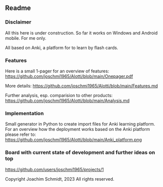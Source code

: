 ## Readme

### Disclaimer
All this here is under construction.
So far it works on Windows and Android mobile. For me only.

All based on Anki, a platform for to learn by flash cards.

### Features
Here is a small 1-pager for an overview of features:
https://github.com/joschmi1965/Alotti/blob/main/Onepager.pdf

More details:
https://github.com/joschmi1965/Alotti/blob/main/Features.md

Further analysis, esp. comparision to other products:
https://github.com/joschmi1965/Alotti/blob/main/Analysis.md 

### Implementation
Small generator in Python to create import files for Anki learning platform.
For an overview how the deployment works based on the Anki platform please refer to:
https://github.com/joschmi1965/Alotti/blob/main/Anki_platform.png

### Board with current state of development and further ideas on top
https://github.com/users/joschmi1965/projects/1

Copyright Joachim Schmidt, 2023
All rights reserved.